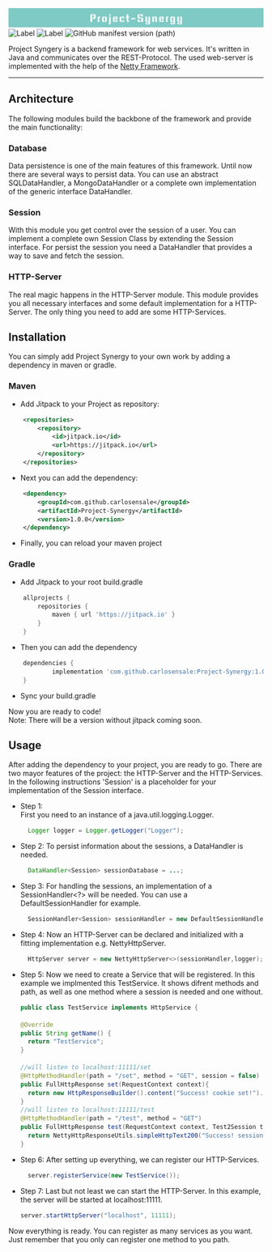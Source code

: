![project_synergy_banner](Banner.svg)
<br>
![Label](https://img.shields.io/badge/Project-Synergy-success) 
![Label](https://img.shields.io/badge/Language-Java-red)
![GitHub manifest version (path)](https://img.shields.io/github/manifest-json/v/carlosensale/Project-Synergy)

Project Syngery is a backend framework for web services. It's written in Java and communicates over the REST-Protocol.
The used web-server is implemented with the help of the [Netty Framework](https://github.com/netty/netty).
<hr>

## Architecture
The following modules build the backbone of the framework and provide the main functionality:
### Database
Data persistence is one of the main features of this framework. Until now there are several ways to
persist data. You can use an abstract SQLDataHandler, a MongoDataHandler or a complete own implementation
of the generic interface DataHandler.
### Session
With this module you get control over the session of a user. You can implement a complete own
Session Class by extending the Session interface. For persist the session you need a DataHandler
that provides a way to save and fetch the session.
### HTTP-Server
The real magic happens in the HTTP-Server module. This module provides you all necessary interfaces
and some default implementation for a HTTP-Server. The only thing you need to add are some HTTP-Services.

## Installation
You can simply add Project Synergy to your own work by adding a dependency in maven or gradle.

### Maven
- Add Jitpack to your Project as repository:
```xml
    <repositories>
	    <repository>
		    <id>jitpack.io</id>
		    <url>https://jitpack.io</url>
		</repository>
    </repositories>
```

- Next you can add the dependency:
```xml
    <dependency>
	    <groupId>com.github.carlosensale</groupId>
	    <artifactId>Project-Synergy</artifactId>
	    <version>1.0.0</version>
    </dependency>
```
- Finally, you can reload your maven project

### Gradle
- Add Jitpack to your root build.gradle
```groovy
	allprojects {
		repositories {
			maven { url 'https://jitpack.io' }
		}
	}
```
- Then you can add the dependency
```groovy
	dependencies {
	        implementation 'com.github.carlosensale:Project-Synergy:1.0.0'
	}
```
- Sync your build.gradle

Now you are ready to code! <br>
Note: There will be a version without jitpack coming soon.

## Usage

After adding the dependency to your project, you are ready to go. There are two mayor features of the project:
the HTTP-Server and the HTTP-Services. In the following instructions 'Session' is a placeholder
for your implementation of the Session interface.

* Step 1:  
  First you need to an instance of a java.util.logging.Logger.  
  ```java
    Logger logger = Logger.getLogger("Logger");
  ```
* Step 2:
  To persist information about the sessions, a DataHandler is needed.
  ```java
    DataHandler<Session> sessionDatabase = ...;
  ```
* Step 3:
  For handling the sessions, an implementation of a SessionHandler<?> will be needed.
  You can use a DefaultSessionHandler for example.
  ```java
    SessionHandler<Session> sessionHandler = new DefaultSessionHandler<>(sessionDatabase,logger);
  ```
* Step 4:
  Now an HTTP-Server can be declared and initialized with a fitting implementation e.g. NettyHttpServer.
  ```java
    HttpServer server = new NettyHttpServer<>(sessionHandler,logger);
  ```
* Step 5:
  Now we need to create a Service that will be registered. In this example
  we implmented this TestService. It shows difrent methods and path, as well as one method where a session
  is needed and one without.
  ```java
  public class TestService implements HttpService {

  @Override
  public String getName() {
    return "TestService";
  }
  
  //will listen to localhost:11111/set
  @HttpMethodHandler(path = "/set", method = "GET", session = false)
  public FullHttpResponse set(RequestContext context){
    return new HttpResponseBuilder().content("Success! cookie set!").addCookie("KEY=ABC").build();
  }
  //will listen to localhost:11111/test
  @HttpMethodHandler(path = "/test", method = "GET")
  public FullHttpResponse test(RequestContext context, Test2Session testSession){
    return NettyHttpResponseUtils.simpleHttpText200("Success! session: "+testSession);
  }
  ```
* Step 6:
  After setting up everything, we can register our HTTP-Services.
  ```java
    server.registerService(new TestService());
  ```
* Step 7:
  Last but not least we can start the HTTP-Server. In this example, the server will be
  started at localhost:11111.
  ```java
  server.startHttpServer("localhost", 11111);
  ```
Now everything is ready. You can register as many services as you want. Just remember
that you only can register one method to you path.

